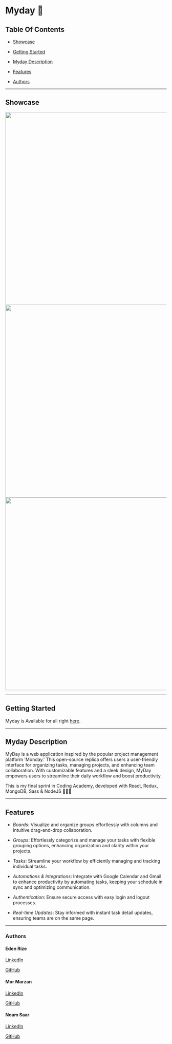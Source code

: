 # Myday 📆


## Table Of Contents


* [Showcase](#showcase)
  
* [Getting Started](#start)
  
* [Myday Description](#desc)
  
* [Features](#features)
  
* [Authors](#authors)
<hr />


## <a id="showcase" /> Showcase


<img width="600px" src="https://res.cloudinary.com/dkvliixzt/image/upload/v1705848842/Screenshot_2024-01-21_165252_en8pzv.png" />
<img width="600px"  src="https://res.cloudinary.com/dkvliixzt/image/upload/v1705848958/Screenshot_2024-01-21_165546_v0agc0.png" />
<img width="600px"  src="https://res.cloudinary.com/dkvliixzt/image/upload/v1705849006/Screenshot_2024-01-21_165637_jwxpe7.png" />
<hr />

## <a id="start" /> Getting Started

Myday is Available for all right <a href="https://myday-p034.onrender.com" target="_blank">here</a>.
<hr />


## <a id="desc" /> Myday Description

MyDay is a web application inspired by the popular project management platform 'Monday.'
This open-source replica offers users a user-friendly interface for organizing tasks, managing projects, and enhancing team collaboration.
With customizable features and a sleek design, MyDay empowers users to streamline their daily workflow and boost productivity.

This is my final sprint in Coding Academy, developed with React, Redux, MongoDB, Sass & NodeJS 👩🏻‍💻
<hr />

## <a id="features" /> Features

* *Boards*: Visualize and organize groups effortlessly with columns and intuitive drag-and-drop collaboration.

* *Groups*: Effortlessly categorize and manage your tasks with flexible grouping options, enhancing organization and clarity within your projects.

* *Tasks*: Streamline your workflow by efficiently managing and tracking individual tasks.

* *Automations & Integrations*: Integrate with Google Calendar and Gmail to enhance productivity by automating tasks, keeping your schedule in sync and optimizing communication.

* *Authentication*: Ensure secure access with easy login and logout processes.

* *Real-time Updates*: Stay informed with instant task detail updates, ensuring teams are on the same page.
<hr />

### Authors

#### Eden Rize

[LinkedIn](https://www.linkedin.com/in/eden-rize-9476541b7/)

[GitHub](https://github.com/EdenRize)

#### Mor Marzan
[LinkedIn](https://www.linkedin.com/in/mor-marzan-26b48621a/)

[GitHub](https://github.com/MorMarzan)

#### Noam Saar
[LinkedIn](https://www.linkedin.com/in/noam-saar-8266662a1/)

[GitHub](https://github.com/noam-sa11/)

